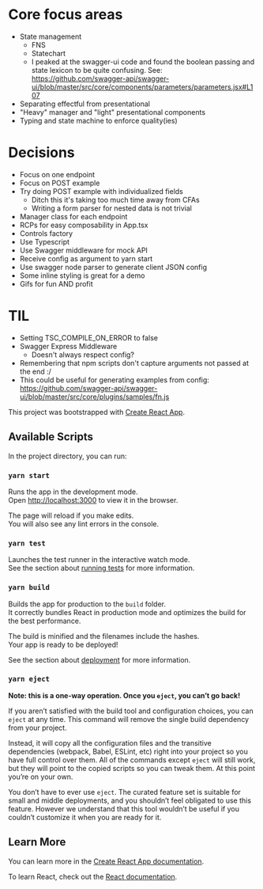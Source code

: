 # Core focus areas

- State management
  - FNS
  - Statechart
  - I peaked at the swagger-ui code and found the boolean passing and state lexicon to be quite confusing. See: https://github.com/swagger-api/swagger-ui/blob/master/src/core/components/parameters/parameters.jsx#L107
- Separating effectful from presentational
- "Heavy" manager and "light" presentational components
- Typing and state machine to enforce quality(ies)

# Decisions

- Focus on one endpoint
- Focus on POST example
- Try doing POST example with individualized fields
  - Ditch this it's taking too much time away from CFAs
  - Writing a form parser for nested data is not trivial
- Manager class for each endpoint
- RCPs for easy composability in App.tsx
- Controls factory
- Use Typescript
- Use Swagger middleware for mock API
- Receive config as argument to yarn start
- Use swagger node parser to generate client JSON config
- Some inline styling is great for a demo
- Gifs for fun AND profit

# TIL

- Setting TSC_COMPILE_ON_ERROR to false
- Swagger Express Middleware
  - Doesn't always respect config?
- Remembering that npm scripts don't capture arguments not passed at the end :/
- This could be useful for generating examples from config: https://github.com/swagger-api/swagger-ui/blob/master/src/core/plugins/samples/fn.js

This project was bootstrapped with [Create React App](https://github.com/facebook/create-react-app).

## Available Scripts

In the project directory, you can run:

### `yarn start`

Runs the app in the development mode.<br />
Open [http://localhost:3000](http://localhost:3000) to view it in the browser.

The page will reload if you make edits.<br />
You will also see any lint errors in the console.

### `yarn test`

Launches the test runner in the interactive watch mode.<br />
See the section about [running tests](https://facebook.github.io/create-react-app/docs/running-tests) for more information.

### `yarn build`

Builds the app for production to the `build` folder.<br />
It correctly bundles React in production mode and optimizes the build for the best performance.

The build is minified and the filenames include the hashes.<br />
Your app is ready to be deployed!

See the section about [deployment](https://facebook.github.io/create-react-app/docs/deployment) for more information.

### `yarn eject`

**Note: this is a one-way operation. Once you `eject`, you can’t go back!**

If you aren’t satisfied with the build tool and configuration choices, you can `eject` at any time. This command will remove the single build dependency from your project.

Instead, it will copy all the configuration files and the transitive dependencies (webpack, Babel, ESLint, etc) right into your project so you have full control over them. All of the commands except `eject` will still work, but they will point to the copied scripts so you can tweak them. At this point you’re on your own.

You don’t have to ever use `eject`. The curated feature set is suitable for small and middle deployments, and you shouldn’t feel obligated to use this feature. However we understand that this tool wouldn’t be useful if you couldn’t customize it when you are ready for it.

## Learn More

You can learn more in the [Create React App documentation](https://facebook.github.io/create-react-app/docs/getting-started).

To learn React, check out the [React documentation](https://reactjs.org/).
